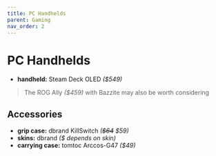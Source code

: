 ```yaml
---
title: PC Handhelds
parent: Gaming
nav_order: 2
---
```

# PC Handhelds

- **handheld:** Steam Deck OLED *($549)*

> The ROG Ally *($459)* with Bazzite may also be worth considering

## Accessories

- **grip case:** dbrand KillSwitch *(~~$64~~ $59)*
- **skins:** dbrand *($ depends on skin)*
- **carrying case:** tomtoc Arccos-G47 *($49)*